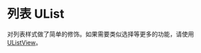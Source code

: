 # 列表 UList

对列表样式做了简单的修饰。如果需要类似选择等更多的功能，请使用 [UListView](./u-list-view)。

<u-h2-tabs router>
    <u-h2-tab title="基础示例" to="/components/u-list/examples"></u-h2-tab>
    <u-h2-tab title="API" to="/components/u-list/api"></u-h2-tab>
</u-h2-tabs>

<router-view></router-view>
